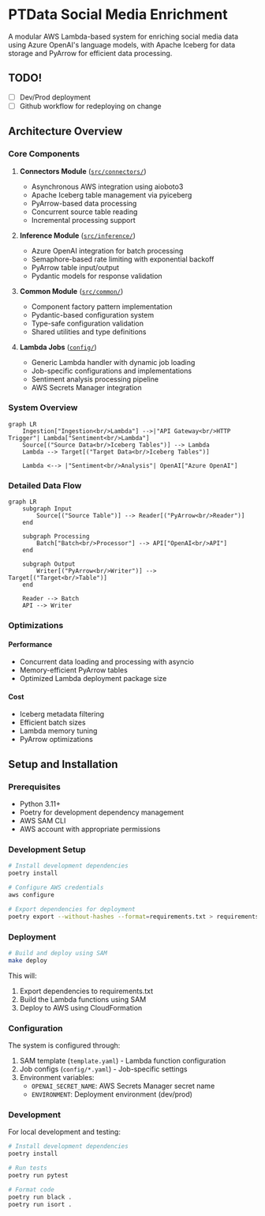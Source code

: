 # PTData Social Media Enrichment

A modular AWS Lambda-based system for enriching social media data using Azure OpenAI's language models, with Apache Iceberg for data storage and PyArrow for efficient data processing.

## TODO!

- [ ] Dev/Prod deployment
- [ ] Github workflow for redeploying on change

## Architecture Overview

### Core Components

1. **Connectors Module** ([`src/connectors/`](src/connectors/README.md))
   - Asynchronous AWS integration using aioboto3
   - Apache Iceberg table management via pyiceberg
   - PyArrow-based data processing
   - Concurrent source table reading
   - Incremental processing support

2. **Inference Module** ([`src/inference/`](src/inference/README.md))
   - Azure OpenAI integration for batch processing
   - Semaphore-based rate limiting with exponential backoff
   - PyArrow table input/output
   - Pydantic models for response validation

3. **Common Module** ([`src/common/`](src/common/README.md))
   - Component factory pattern implementation
   - Pydantic-based configuration system
   - Type-safe configuration validation
   - Shared utilities and type definitions

4. **Lambda Jobs** ([`config/`](config/README.md))
   - Generic Lambda handler with dynamic job loading
   - Job-specific configurations and implementations
   - Sentiment analysis processing pipeline
   - AWS Secrets Manager integration


### System Overview

```mermaid
graph LR
    Ingestion["Ingestion<br/>Lambda"] -->|"API Gateway<br/>HTTP Trigger"| Lambda["Sentiment<br/>Lambda"]
    Source[("Source Data<br/>Iceberg Tables")] --> Lambda
    Lambda --> Target[("Target Data<br/>Iceberg Tables")]
    
    Lambda <--> |"Sentiment<br/>Analysis"| OpenAI["Azure OpenAI"]

```

### Detailed Data Flow

```mermaid
graph LR
    subgraph Input
        Source[("Source Table")] --> Reader[("PyArrow<br/>Reader")]
    end

    subgraph Processing
        Batch["Batch<br/>Processor"] --> API["OpenAI<br/>API"]
    end

    subgraph Output
        Writer[("PyArrow<br/>Writer")] --> Target[("Target<br/>Table")]
    end

    Reader --> Batch
    API --> Writer
```

### Optimizations

#### Performance
- Concurrent data loading and processing with asyncio
- Memory-efficient PyArrow tables
- Optimized Lambda deployment package size

#### Cost
- Iceberg metadata filtering
- Efficient batch sizes
- Lambda memory tuning
- PyArrow optimizations


## Setup and Installation

### Prerequisites

- Python 3.11+
- Poetry for development dependency management
- AWS SAM CLI
- AWS account with appropriate permissions

### Development Setup

```bash
# Install development dependencies
poetry install

# Configure AWS credentials
aws configure

# Export dependencies for deployment
poetry export --without-hashes --format=requirements.txt > requirements.txt
```

### Deployment

```bash
# Build and deploy using SAM
make deploy
```

This will:
1. Export dependencies to requirements.txt
2. Build the Lambda functions using SAM
3. Deploy to AWS using CloudFormation

### Configuration

The system is configured through:
1. SAM template (`template.yaml`) - Lambda function configuration
2. Job configs (`config/*.yaml`) - Job-specific settings
3. Environment variables:
   - `OPENAI_SECRET_NAME`: AWS Secrets Manager secret name
   - `ENVIRONMENT`: Deployment environment (dev/prod)

### Development

For local development and testing:
```bash
# Install development dependencies
poetry install

# Run tests
poetry run pytest

# Format code
poetry run black .
poetry run isort .
```
